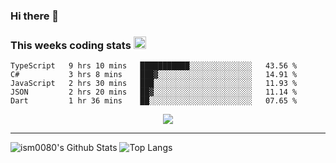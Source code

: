 ### Hi there 👋

<!--START_SECTION:giphy-->
<!--END_SECTION:giphy-->

### This weeks coding stats <img src="https://media1.giphy.com/media/LmNwrBhejkK9EFP504/giphy.gif?cid=ecf05e4723nsktnyyj53u162g7cy5rjqfg6gz06kxdg5y55g&rid=giphy.gif" width="20" height="20" />
<!--START_SECTION:waka-->
```text
TypeScript   9 hrs 10 mins   ███████████░░░░░░░░░░░░░░   43.56 % 
C#           3 hrs 8 mins    ███▓░░░░░░░░░░░░░░░░░░░░░   14.91 % 
JavaScript   2 hrs 30 mins   ███░░░░░░░░░░░░░░░░░░░░░░   11.93 % 
JSON         2 hrs 20 mins   ██▓░░░░░░░░░░░░░░░░░░░░░░   11.14 % 
Dart         1 hr 36 mins    ██░░░░░░░░░░░░░░░░░░░░░░░   07.65 % 
```
<!--END_SECTION:waka-->

<!--START_SECTION:comicstrip-->
<p align="center">
 <a href="https://xkcd.com/">
 <img src="https://imgs.xkcd.com/comics/alien_observers.png" />
</a>
</p>
<!--END_SECTION:comicstrip-->

---

![ism0080's Github Stats](https://github-readme-stats.vercel.app/api?username=ism0080&show_icons=true%hide_border=true&hide=issues)
![Top Langs](https://github-readme-stats.vercel.app/api/top-langs/?username=ism0080&layout=compact)

<!--
**ism0080/ism0080** is a ✨ _special_ ✨ repository because its `README.md` (this file) appears on your GitHub profile.

Here are some ideas to get you started:

- 🔭 I’m currently working on ...
- 🌱 I’m currently learning ...
- 👯 I’m looking to collaborate on ...
- 🤔 I’m looking for help with ...
- 💬 Ask me about ...
- 📫 How to reach me: ...
- 😄 Pronouns: ...
- ⚡ Fun fact: ...
-->
